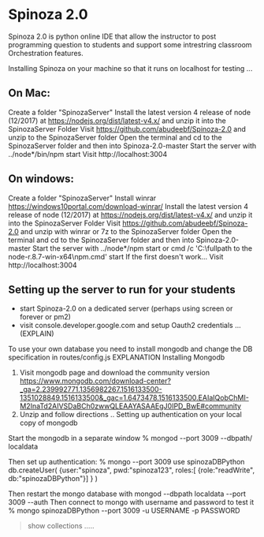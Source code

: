 

# Spinoza 2.0
Spinoza 2.0 is python online IDE that allow the instructor to post programming question to students and support some intrestring classroom Orchestration features.


Installing Spinoza on your machine so that it runs on localhost for testing ...

## On Mac:
Create a folder "SpinozaServer"
Install the latest version 4 release of node (12/2017) at https://nodejs.org/dist/latest-v4.x/ and unzip it into the SpinozaServer Folder
Visit https://github.com/abudeebf/Spinoza-2.0  and unzip to the SpinozaServer folder
Open the terminal and cd to the SpinozaServer folder and then into Spinoza-2.0-master
Start the server with
../node*/bin/npm start
Visit http://localhost:3004 

## On windows:
Create a folder "SpinozaServer"
Install winrar https://windows10portal.com/download-winrar/
Install the latest version 4 release of node (12/2017) at https://nodejs.org/dist/latest-v4.x/ and unzip it into the SpinozaServer Folder
Visit https://github.com/abudeebf/Spinoza-2.0  and unzip with winrar or 7z to the SpinozaServer folder
Open the terminal and cd to the SpinozaServer folder and then into Spinoza-2.0-master
Start the server with
../node*/npm start
or
cmd /c 'C:\fullpath to the node-r.8.7-win-x64\npm.cmd'   start
If the first doesn't work...
Visit http://localhost:3004 

## Setting up the server to run for your students
* start Spinoza-2.0 on a dedicated server (perhaps using screen or forever or pm2)
* visit console.developer.google.com and setup Oauth2 credentials ... (EXPLAIN)




To use your own database 
you need to install mongodb and change the DB specification in routes/config.js EXPLANATION
Installing Mongodb
1. Visit mongodb page and download the community version
https://www.mongodb.com/download-center?_ga=2.239992771.1356982267.1516133500-1351028849.1516133500&_gac=1.6473478.1516133500.EAIaIQobChMI-M2InaTd2AIVSDaBCh0zwwQLEAAYASAAEgJ0IPD_BwE#community
2. Unzip and follow directions ..
Setting up authentication on your local copy of mongodb

Start the mongodb in a separate window
% mongod --port 3009 --dbpath/ localdata

Then set up authentication:
% mongo --port 3009
use spinozaDBPython
db.createUser(
    {user:"spinoza", 
     pwd:"spinoza123", 
     roles:[ {role:"readWrite", db:"spinozaDBPython"}]
    }
)

Then restart the mongo database with
mongod --dbpath localdata --port 3009 --auth 
Then connect to mongo with username and password to test it
% mongo spinozaDBPython --port 3009 -u USERNAME -p PASSWORD
> show collections
.....








